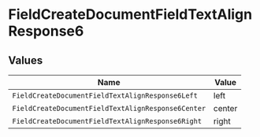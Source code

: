 # FieldCreateDocumentFieldTextAlignResponse6


## Values

| Name                                               | Value                                              |
| -------------------------------------------------- | -------------------------------------------------- |
| `FieldCreateDocumentFieldTextAlignResponse6Left`   | left                                               |
| `FieldCreateDocumentFieldTextAlignResponse6Center` | center                                             |
| `FieldCreateDocumentFieldTextAlignResponse6Right`  | right                                              |